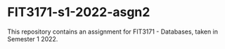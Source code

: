 # FIT3171-s1-2022-asgn2
This repository contains an assignment for FIT3171 - Databases, taken in Semester 1 2022. 
